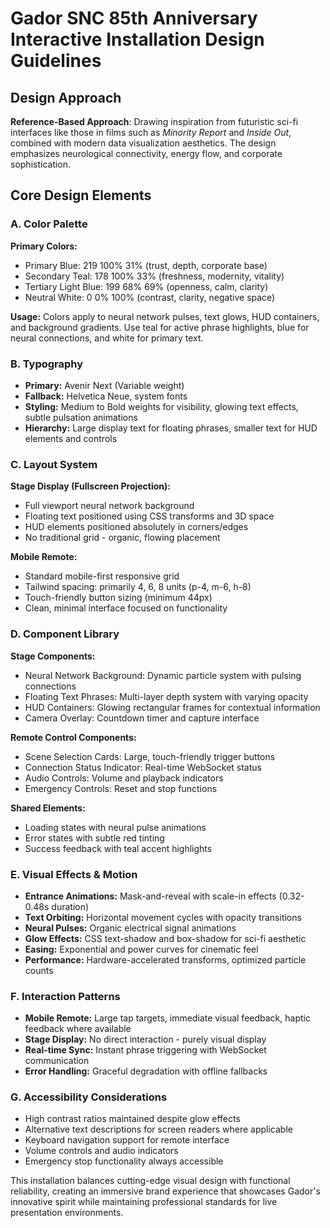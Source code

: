 # Gador SNC 85th Anniversary Interactive Installation Design Guidelines

## Design Approach
**Reference-Based Approach**: Drawing inspiration from futuristic sci-fi interfaces like those in films such as *Minority Report* and *Inside Out*, combined with modern data visualization aesthetics. The design emphasizes neurological connectivity, energy flow, and corporate sophistication.

## Core Design Elements

### A. Color Palette
**Primary Colors:**
- Primary Blue: 219 100% 31% (trust, depth, corporate base)
- Secondary Teal: 178 100% 33% (freshness, modernity, vitality) 
- Tertiary Light Blue: 199 68% 69% (openness, calm, clarity)
- Neutral White: 0 0% 100% (contrast, clarity, negative space)

**Usage:** Colors apply to neural network pulses, text glows, HUD containers, and background gradients. Use teal for active phrase highlights, blue for neural connections, and white for primary text.

### B. Typography
- **Primary:** Avenir Next (Variable weight)
- **Fallback:** Helvetica Neue, system fonts
- **Styling:** Medium to Bold weights for visibility, glowing text effects, subtle pulsation animations
- **Hierarchy:** Large display text for floating phrases, smaller text for HUD elements and controls

### C. Layout System
**Stage Display (Fullscreen Projection):**
- Full viewport neural network background
- Floating text positioned using CSS transforms and 3D space
- HUD elements positioned absolutely in corners/edges
- No traditional grid - organic, flowing placement

**Mobile Remote:**
- Standard mobile-first responsive grid
- Tailwind spacing: primarily 4, 6, 8 units (p-4, m-6, h-8)
- Touch-friendly button sizing (minimum 44px)
- Clean, minimal interface focused on functionality

### D. Component Library

**Stage Components:**
- Neural Network Background: Dynamic particle system with pulsing connections
- Floating Text Phrases: Multi-layer depth system with varying opacity
- HUD Containers: Glowing rectangular frames for contextual information
- Camera Overlay: Countdown timer and capture interface

**Remote Control Components:**
- Scene Selection Cards: Large, touch-friendly trigger buttons
- Connection Status Indicator: Real-time WebSocket status
- Audio Controls: Volume and playback indicators
- Emergency Controls: Reset and stop functions

**Shared Elements:**
- Loading states with neural pulse animations
- Error states with subtle red tinting
- Success feedback with teal accent highlights

### E. Visual Effects & Motion
- **Entrance Animations:** Mask-and-reveal with scale-in effects (0.32-0.48s duration)
- **Text Orbiting:** Horizontal movement cycles with opacity transitions
- **Neural Pulses:** Organic electrical signal animations
- **Glow Effects:** CSS text-shadow and box-shadow for sci-fi aesthetic
- **Easing:** Exponential and power curves for cinematic feel
- **Performance:** Hardware-accelerated transforms, optimized particle counts

### F. Interaction Patterns
- **Mobile Remote:** Large tap targets, immediate visual feedback, haptic feedback where available
- **Stage Display:** No direct interaction - purely visual display
- **Real-time Sync:** Instant phrase triggering with WebSocket communication
- **Error Handling:** Graceful degradation with offline fallbacks

### G. Accessibility Considerations
- High contrast ratios maintained despite glow effects
- Alternative text descriptions for screen readers where applicable
- Keyboard navigation support for remote interface
- Volume controls and audio indicators
- Emergency stop functionality always accessible

This installation balances cutting-edge visual design with functional reliability, creating an immersive brand experience that showcases Gador's innovative spirit while maintaining professional standards for live presentation environments.